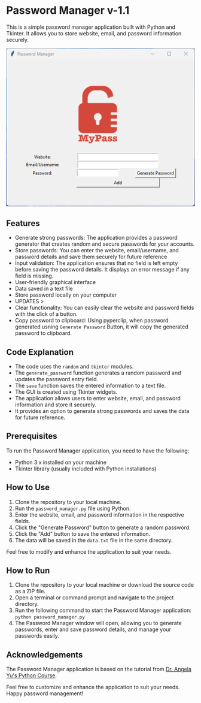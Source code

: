 # Password Manager v-1.1

This is a simple password manager application built with Python and Tkinter. It allows you to store website, email, and password information securely.

![GUI Screenshot](./screenshot.png)

## Features

- Generate strong passwords: The application provides a password generator that creates random and secure passwords for your accounts.
- Store passwords: You can enter the website, email/username, and password details and save them securely for future reference
- Input validation: The application ensures that no field is left empty before saving the password details. It displays an error message if any field is missing.
- User-friendly graphical interface
- Data saved in a text file
- Store password locally on your computer
- UPDATES >
- Clear functionality: You can easily clear the website and password fields with the click of a button.
- Copy password to clipboard: Using pyperclip, when password generated usning `Generate Password` Button, it will copy the generated password to clipboard.

## Code Explanation

- The code uses the `random` and `tkinter` modules.
- The `generate_password` function generates a random password and updates the password entry field.
- The `save` function saves the entered information to a text file.
- The GUI is created using Tkinter widgets.
- The application allows users to enter website, email, and password information and store it securely.
- It provides an option to generate strong passwords and saves the data for future reference.

## Prerequisites
To run the Password Manager application, you need to have the following:

- Python 3.x installed on your machine
- Tkinter library (usually included with Python installations)

## How to Use

1. Clone the repository to your local machine.
2. Run the `password_manager.py` file using Python.
3. Enter the website, email, and password information in the respective fields.
4. Click the "Generate Password" button to generate a random password.
5. Click the "Add" button to save the entered information.
6. The data will be saved in the `data.txt` file in the same directory.

Feel free to modify and enhance the application to suit your needs.

## How to Run

1. Clone the repository to your local machine or download the source code as a ZIP file.
2. Open a terminal or command prompt and navigate to the project directory.
3. Run the following command to start the Password Manager application: `python password_manager.py`
4. The Password Manager window will open, allowing you to generate passwords, enter and save password details, and manage your passwords easily.

## Acknowledgements

The Password Manager application is based on the tutorial from [Dr. Angela Yu's Python Course](https://www.udemy.com/course/100-days-of-code/).

Feel free to customize and enhance the application to suit your needs. Happy password management!



